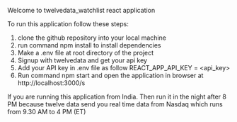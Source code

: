 Welcome to twelvedata_watchlist react application

To run this application follow these steps:

1. clone the github repository into your local machine
2. run command npm install to install dependencies
3. Make a .env file at root directory of the project
4. Signup with twelvedata and get your api key
5. Add your API key in .env file as follow
   REACT_APP_API_KEY = <api_key>
6. Run command npm start and open the application in browser at http://localhost:3000/s

If you are running this application from India. Then run it in the night after 8 PM because twelve data send you real time data from Nasdaq which runs from 9.30 AM to 4 PM (ET)
